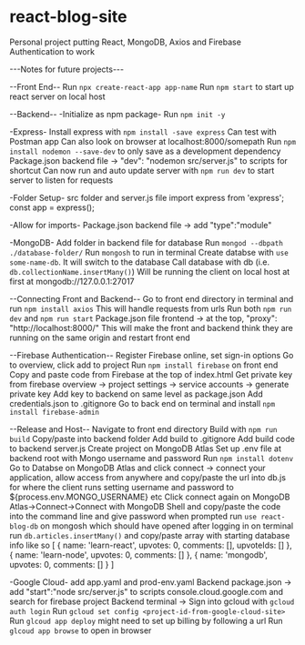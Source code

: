 # react-blog-site

Personal project putting React, MongoDB, Axios and Firebase Authentication to work

---Notes for future projects---

--Front End--
Run `npx create-react-app app-name`
Run `npm start` to start up react server on local host

--Backend--
-Initialize as npm package-
Run `npm init -y`

-Express-
Install express with `npm install -save express`
Can test with Postman app
Can also look on browser at localhost:8000/somepath
Run `npm install nodemon --save-dev` to only save as a development dependency
Package.json backend file -> "dev": "nodemon src/server.js" to scripts for shortcut
Can now run and auto update server with `npm run dev` to start server to listen for requests

-Folder Setup-
src folder and server.js file
import express from 'express';
const app = express();

-Allow for imports-
Package.json backend file -> add "type":"module"

-MongoDB-
Add folder in backend file for database
Run `mongod --dbpath ./database-folder/`
Run `mongosh` to run in terminal
Create databse with `use some-name-db`. It will switch to the database
Call database with db (i.e. `db.collectionName.insertMany()`)
Will be running the client on local host at first at mongodb://127.0.0.1:27017

--Connecting Front and Backend--
Go to front end directory in terminal and run `npm install axios`
This will handle requests from urls
Run both `npm run dev` and `npm run start`
Package.json file frontend -> at the top, "proxy": "http://localhost:8000/"
This will make the front and backend think they are running on the same origin and restart front end

--Firebase Authentication--
Register Firebase online, set sign-in options
Go to overview, click add to project
Run `npm install firebase` on front end
Copy and paste code from Firebase at the top of index.html
Get private key from firebase overview -> project settings -> service accounts -> generate private key
Add key to backend on same level as package.json
Add credentials.json to .gitignore
Go to back end on terminal and install `npm install firebase-admin`

--Release and Host--
Navigate to front end directory
Build with `npm run build`
Copy/paste into backend folder
Add build to .gitignore
Add build code to backend server.js
Create project on MongoDB Atlas
Set up .env file at backend root with Mongo username and password
Run `npm install dotenv`
Go to Databse on MongoDB Atlas and click connect -> connect your application, allow access from anywhere and copy/paste the url into db.js for where the client runs setting username and password to ${process.env.MONGO_USERNAME} etc
Click connect again on MongoDB Atlas->Connect->Connect with MongoDB Shell and copy/paste the code into the command line and give password when prompted
run `use react-blog-db` on mongosh which should have opened after logging in on terminal
run `db.articles.insertMany()` and copy/paste array with starting database info like so
[
{
name: 'learn-react',
upvotes: 0,
comments: [],
upvoteIds: []
},
{
name: 'learn-node',
upvotes: 0,
comments: []
},
{
name: 'mongodb',
upvotes: 0,
comments: []
}
]

-Google Cloud-
add app.yaml and prod-env.yaml
Backend package.json -> add "start":"node src/server.js" to scripts
console.cloud.google.com and search for firebase project
Backend terminal -> Sign into gcloud with `gcloud auth login`
Run `gcloud set config <project-id-from-google-cloud-site>`
Run `glcoud app deploy` might need to set up billing by following a url
Run `glcoud app browse` to open in browser
